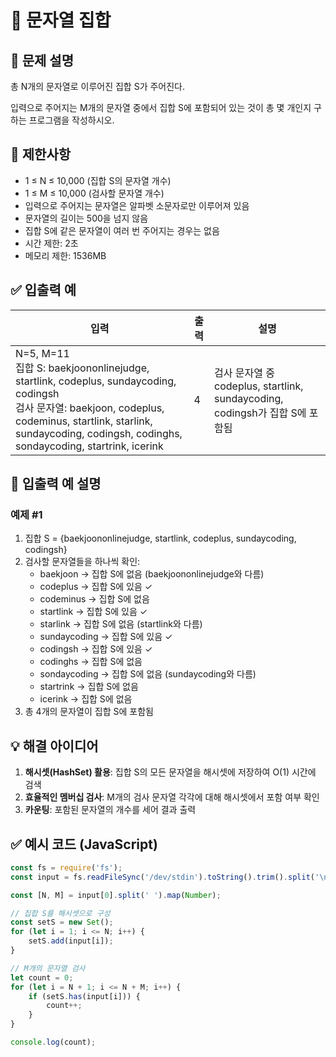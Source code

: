 # 📘 문자열 집합

## 📝 문제 설명
총 N개의 문자열로 이루어진 집합 S가 주어진다.

입력으로 주어지는 M개의 문자열 중에서 집합 S에 포함되어 있는 것이 총 몇 개인지 구하는 프로그램을 작성하시오.

## 📌 제한사항
- 1 ≤ N ≤ 10,000 (집합 S의 문자열 개수)
- 1 ≤ M ≤ 10,000 (검사할 문자열 개수)
- 입력으로 주어지는 문자열은 알파벳 소문자로만 이루어져 있음
- 문자열의 길이는 500을 넘지 않음
- 집합 S에 같은 문자열이 여러 번 주어지는 경우는 없음
- 시간 제한: 2초
- 메모리 제한: 1536MB

## ✅ 입출력 예
| 입력 | 출력 | 설명 |
|------|------|------|
| N=5, M=11<br/>집합 S: baekjoononlinejudge, startlink, codeplus, sundaycoding, codingsh<br/>검사 문자열: baekjoon, codeplus, codeminus, startlink, starlink, sundaycoding, codingsh, codinghs, sondaycoding, startrink, icerink | 4 | 검사 문자열 중 codeplus, startlink, sundaycoding, codingsh가 집합 S에 포함됨 |

## 📌 입출력 예 설명
### 예제 #1
1. 집합 S = {baekjoononlinejudge, startlink, codeplus, sundaycoding, codingsh}
2. 검사할 문자열들을 하나씩 확인:
   - baekjoon → 집합 S에 없음 (baekjoononlinejudge와 다름)
   - codeplus → 집합 S에 있음 ✓
   - codeminus → 집합 S에 없음
   - startlink → 집합 S에 있음 ✓
   - starlink → 집합 S에 없음 (startlink와 다름)
   - sundaycoding → 집합 S에 있음 ✓
   - codingsh → 집합 S에 있음 ✓
   - codinghs → 집합 S에 없음
   - sondaycoding → 집합 S에 없음 (sundaycoding와 다름)
   - startrink → 집합 S에 없음
   - icerink → 집합 S에 없음
3. 총 4개의 문자열이 집합 S에 포함됨

## 💡 해결 아이디어
1. **해시셋(HashSet) 활용**: 집합 S의 모든 문자열을 해시셋에 저장하여 O(1) 시간에 검색
2. **효율적인 멤버십 검사**: M개의 검사 문자열 각각에 대해 해시셋에서 포함 여부 확인
3. **카운팅**: 포함된 문자열의 개수를 세어 결과 출력

## ✅ 예시 코드 (JavaScript)
```javascript
const fs = require('fs');
const input = fs.readFileSync('/dev/stdin').toString().trim().split('\n');

const [N, M] = input[0].split(' ').map(Number);

// 집합 S를 해시셋으로 구성
const setS = new Set();
for (let i = 1; i <= N; i++) {
    setS.add(input[i]);
}

// M개의 문자열 검사
let count = 0;
for (let i = N + 1; i <= N + M; i++) {
    if (setS.has(input[i])) {
        count++;
    }
}

console.log(count);
```